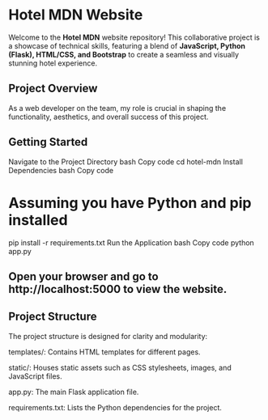 # Hotel MDN Website 

Welcome to the **Hotel MDN** website repository! This collaborative project is a showcase of technical skills, featuring a blend of **JavaScript, Python (Flask), HTML/CSS, and Bootstrap** to create a seamless and visually stunning hotel experience.

## Project Overview

As a web developer on the team, my role is crucial in shaping the functionality, aesthetics, and overall success of this project.

## Getting Started

Navigate to the Project Directory
bash
Copy code
cd hotel-mdn
Install Dependencies
bash
Copy code
# Assuming you have Python and pip installed
pip install -r requirements.txt
Run the Application
bash
Copy code
python app.py
## Open your browser and go to http://localhost:5000 to view the website.

## Project Structure
The project structure is designed for clarity and modularity:

templates/: Contains HTML templates for different pages.

static/: Houses static assets such as CSS stylesheets, images, and JavaScript files.

app.py: The main Flask application file.

requirements.txt: Lists the Python dependencies for the project.

